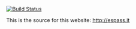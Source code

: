 [![Build Status](https://snap-ci.com/esPass/espass.github.io/branch/master/build_image)](https://snap-ci.com/esPass/espass.github.io/branch/master)

This is the source for this website: <a href="http://espass.it">http://espass.it</a>